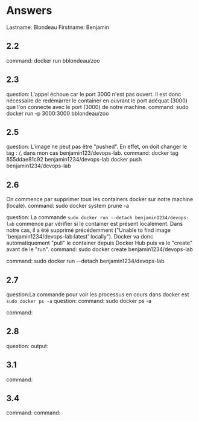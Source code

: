 # Answers

Lastname: Blondeau
Firstname: Benjamin

## 2.2
command: docker run bblondeau/zoo

## 2.3
question: L'appel échoue car le port 3000 n'est pas ouvert. Il est donc nécessaire de redémarrer le container en ouvrant le port adéquat (3000) que l'on connecte avec le port (3000) de notre machine.
command: sudo docker run -p 3000:3000 bblondeau/zoo

## 2.5
question: L'image ne peut pas être "pushed". En effet, on doit changer le tag : <username>/<repositoryname>, dans mon cas benjamin123/devops-lab.
command: docker tag 855ddae81c92 benjamin1234/devops-lab
docker push benjamin1234/devops-lab

## 2.6
On commence par supprimer tous les containers docker sur notre machine (locale).
command: sudo docker system prune -a

question: La commande `sudo docker run --detach benjamin1234/devops-lab` commence par vérifier si le container est présent localement. Dans notre cas, il a été supprimé précédemment ("Unable to find image 'benjamin1234/devops-lab:latest' locally"). Docker va donc automatiquement "pull" le container depuis Docker Hub puis va le "create" avant de le "run".
command: sudo docker create benjamin1234/devops-lab

command: sudo docker run --detach benjamin1234/devops-lab


## 2.7
question:La commande pour voir les processus en cours dans docker est `sudo docker ps -a`
question: 
command: sudo docker ps -a

command:

## 2.8
question:
output:

## 3.1
command:

## 3.4
command:
command:

